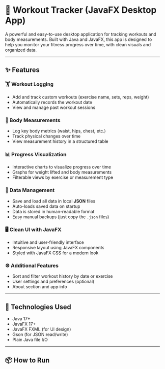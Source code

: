 # 💪 Workout Tracker (JavaFX Desktop App)

A powerful and easy-to-use desktop application for tracking workouts and body measurements. Built with Java and JavaFX, this app is designed to help you monitor your fitness progress over time, with clean visuals and organized data.

---

## ✨ Features

### 🏋️ Workout Logging
- Add and track custom workouts (exercise name, sets, reps, weight)
- Automatically records the workout date
- View and manage past workout sessions

### 📏 Body Measurements
- Log key body metrics (waist, hips, chest, etc.)
- Track physical changes over time
- View measurement history in a structured table

### 📊 Progress Visualization
- Interactive charts to visualize progress over time
- Graphs for weight lifted and body measurements
- Filterable views by exercise or measurement type

### 💾 Data Management
- Save and load all data in local **JSON** files
- Auto-loads saved data on startup
- Data is stored in human-readable format
- Easy manual backups (just copy the `.json` files)

### 🖥️ Clean UI with JavaFX
- Intuitive and user-friendly interface
- Responsive layout using JavaFX components
- Styled with JavaFX CSS for a modern look

### ⚙️ Additional Features
- Sort and filter workout history by date or exercise
- User settings and preferences (optional)
- About section and app info

---

## 🚀 Technologies Used

- Java 17+
- JavaFX 17+
- JavaFX FXML (for UI design)
- Gson (for JSON read/write)
- Plain Java file I/O

---

## 📦 How to Run


